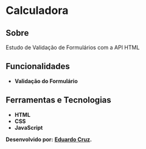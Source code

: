 # Calculadora

## Sobre

Estudo de Validação de Formulários com a API HTML

## Funcionalidades

- **Validação do Formulário**

## Ferramentas e Tecnologias

- **HTML**
- **CSS**
- **JavaScript**

**Desenvolvido por:**
**[Eduardo Cruz](https://github.com/edcruz29/).**
